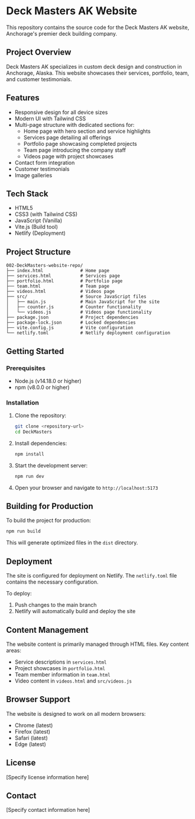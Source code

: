 # Deck Masters AK Website

This repository contains the source code for the Deck Masters AK website, Anchorage's premier deck building company.

## Project Overview

Deck Masters AK specializes in custom deck design and construction in Anchorage, Alaska. This website showcases their services, portfolio, team, and customer testimonials.

## Features

- Responsive design for all device sizes
- Modern UI with Tailwind CSS
- Multi-page structure with dedicated sections for:
  - Home page with hero section and service highlights
  - Services page detailing all offerings
  - Portfolio page showcasing completed projects
  - Team page introducing the company staff
  - Videos page with project showcases
- Contact form integration
- Customer testimonials
- Image galleries

## Tech Stack

- HTML5
- CSS3 (with Tailwind CSS)
- JavaScript (Vanilla)
- Vite.js (Build tool)
- Netlify (Deployment)

## Project Structure

```
002-DeckMasters-website-repo/
├── index.html              # Home page
├── services.html           # Services page
├── portfolio.html          # Portfolio page
├── team.html               # Team page
├── videos.html             # Videos page
├── src/                    # Source JavaScript files
│   ├── main.js             # Main JavaScript for the site
│   ├── counter.js          # Counter functionality
│   └── videos.js           # Videos page functionality
├── package.json            # Project dependencies
├── package-lock.json       # Locked dependencies
├── vite.config.js          # Vite configuration
└── netlify.toml            # Netlify deployment configuration
```

## Getting Started

### Prerequisites

- Node.js (v14.18.0 or higher)
- npm (v8.0.0 or higher)

### Installation

1. Clone the repository:
   ```bash
   git clone <repository-url>
   cd DeckMasters
   ```

2. Install dependencies:
   ```bash
   npm install
   ```

3. Start the development server:
   ```bash
   npm run dev
   ```

4. Open your browser and navigate to `http://localhost:5173`

## Building for Production

To build the project for production:

```bash
npm run build
```

This will generate optimized files in the `dist` directory.

## Deployment

The site is configured for deployment on Netlify. The `netlify.toml` file contains the necessary configuration.

To deploy:

1. Push changes to the main branch
2. Netlify will automatically build and deploy the site

## Content Management

The website content is primarily managed through HTML files. Key content areas:

- Service descriptions in `services.html`
- Project showcases in `portfolio.html`
- Team member information in `team.html`
- Video content in `videos.html` and `src/videos.js`

## Browser Support

The website is designed to work on all modern browsers:
- Chrome (latest)
- Firefox (latest)
- Safari (latest)
- Edge (latest)

## License

[Specify license information here]

## Contact

[Specify contact information here]
